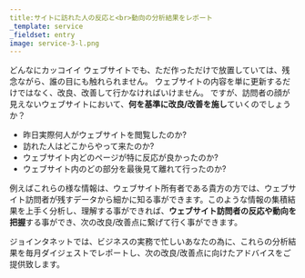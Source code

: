 ```yaml
---
title:サイトに訪れた人の反応と<br>動向の分析結果をレポート
_template: service
_fieldset: entry
image: service-3-l.png
---
```

どんなにカッコイイ ウェブサイトでも、ただ作っただけで放置していては、残念ながら、誰の目にも触れられません。
ウェブサイトの内容を単に更新するだけではなく、改良、改善して行かなければいけません。
ですが、訪問者の顔が見えないウェブサイトにおいて、**何を基準に改良/改善を施し**ていくのでしょうか？

- 昨日実際何人がウェブサイトを閲覧したのか?
- 訪れた人はどこからやって来たのか?
- ウェブサイト内どのページが特に反応が良かったのか?
- ウェブサイト内のどの部分を最後見て離れて行ったのか?

例えばこれらの様な情報は、ウェブサイト所有者である貴方の方では、ウェブサイト訪問者が残すデータから細かに知る事ができます。このような情報の集積結果を上手く分析し、理解する事ができれば、**ウェブサイト訪問者の反応や動向を把握**する事ができ、次の改良/改善点に繋げて行く事ができます。


ジョインタネットでは、ビジネスの実務で忙しいあなたの為に、これらの分析結果を毎月ダイジェストでレポートし、次の改良/改善点に向けたアドバイスをご提供致します。

